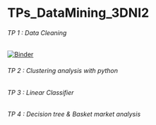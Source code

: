 # TPs_DataMining_3DNI2

###### TP 1 : Data Cleaning 

[![Binder](https://mybinder.org/badge_logo.svg)](https://mybinder.org/v2/gh/FirasFekih/tp1_dataMining_3dni2/main?labpath=Data%20Cleaning%20TP1-E.ipynb)

###### TP 2 : Clustering analysis with python



###### TP 3 : Linear Classifier



###### TP 4 : Decision tree & Basket market analysis
